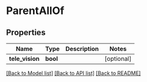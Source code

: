 # ParentAllOf


## Properties
Name | Type | Description | Notes
------------ | ------------- | ------------- | -------------
**tele_vision** | **bool** |  | [optional] 

[[Back to Model list]](../README.md#documentation-for-models) [[Back to API list]](../README.md#documentation-for-api-endpoints) [[Back to README]](../README.md)


